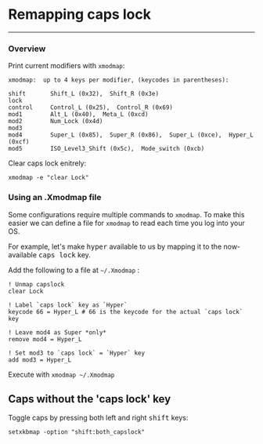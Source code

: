 # Remapping caps lock

---

### Overview

Print current modifiers with `xmodmap`:

    xmodmap:  up to 4 keys per modifier, (keycodes in parentheses):

    shift       Shift_L (0x32),  Shift_R (0x3e)
    lock      
    control     Control_L (0x25),  Control_R (0x69)
    mod1        Alt_L (0x40),  Meta_L (0xcd)
    mod2        Num_Lock (0x4d)
    mod3      
    mod4        Super_L (0x85),  Super_R (0x86),  Super_L (0xce),  Hyper_L (0xcf)
    mod5        ISO_Level3_Shift (0x5c),  Mode_switch (0xcb)

    

Clear caps lock enitrely:

    xmodmap -e "clear Lock"


### Using an .Xmodmap file

Some configurations require multiple commands to `xmodmap`. To make this easier we can define a file for `xmodmap` to read each time you log into your OS.

For example, let's make <kbd>hyper</kbd> available to us by mapping it to the now-available <kbd>caps lock</kbd> key.

Add the following to a file at `~/.Xmodmap` :

    ! Unmap capslock
    clear Lock
    
    ! Label `caps lock` key as `Hyper`
    keycode 66 = Hyper_L # 66 is the keycode for the actual `caps lock` key
    
    ! Leave mod4 as Super *only*
    remove mod4 = Hyper_L
    
    ! Set mod3 to `caps lock` = `Hyper` key
    add mod3 = Hyper_L
    
Execute with `xmodmap ~/.Xmodmap`


## Caps without the 'caps lock' key

Toggle caps by pressing both left and right <kbd>shift</kbd> keys:

    setxkbmap -option "shift:both_capslock"






